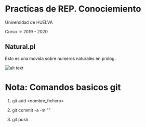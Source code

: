 # Practicas de REP. Conociemiento

Universidad de HUELVA

Curso -> 2019 - 2020

## Natural.pl 

Esto es una movida sobre numeros naturales en prolog.

![alt text](https://encrypted-tbn0.gstatic.com/images?q=tbn%3AANd9GcTZFOc2cm_4XgRym4BpAbReY0bZUdqNOEseQ-lGcYxJZm1Yx5Uc)


# Nota: Comandos basicos git

 1. git add <nombre_fichero>
 
 2. git commit -a -m "<mensaje>"
 
 3. git push